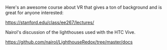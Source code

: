 
Here's an awesome course about VR that gives a ton of background and is great for anyone interested: 

https://stanford.edu/class/ee267/lectures/


Nairol's discussion of the lighthouses used with the HTC Vive.

https://github.com/nairol/LighthouseRedox/tree/master/docs
